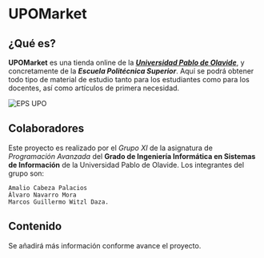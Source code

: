 # UPOMarket

## ¿Qué es?

**UPOMarket** es una tienda online de la [***Universidad Pablo de Olavide***](https://www.upo.es/portal/impe/web/portada/index.html), y concretamente de la ***Escuela Politécnica Superior***. Aquí se podrá obtener todo tipo de material de estudio tanto para los estudiantes como para los docentes, así como artículos de primera necesidad.

![EPS UPO](https://pbs.twimg.com/profile_images/1106112771635245057/NnSrv8Oa_400x400.png)
## Colaboradores

Este proyecto es realizado por el *Grupo XI* de la asignatura de *Programación Avanzada* del **Grado de Ingeniería Informática en Sistemas de Información** de la Universidad Pablo de Olavide.
Los integrantes del grupo son:

    Amalio Cabeza Palacios
    Álvaro Navarro Mora
    Marcos Guillermo Witzl Daza.

## Contenido

Se añadirá más información conforme avance el proyecto.
